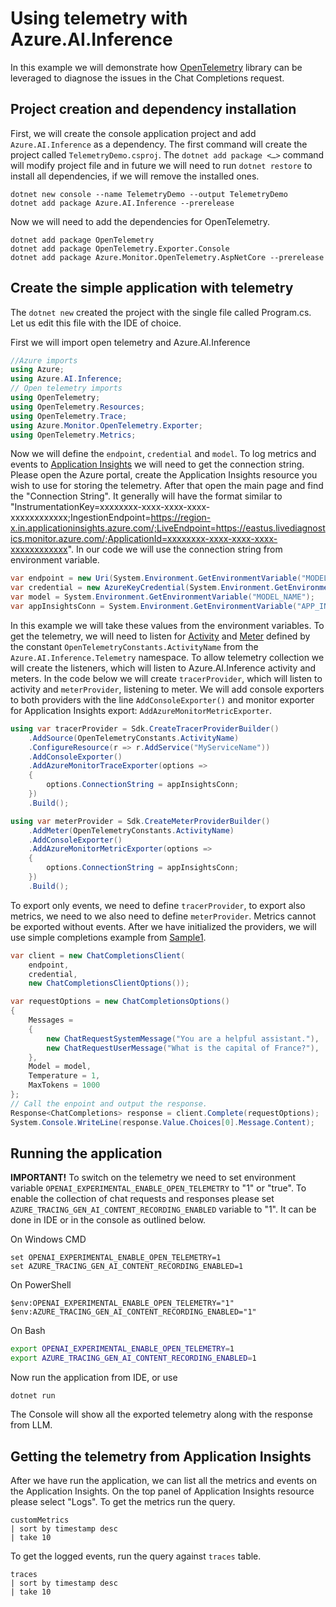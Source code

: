 # Using telemetry with Azure.AI.Inference

In this example we will demonstrate how [OpenTelemetry](https://learn.microsoft.com/dotnet/core/diagnostics/observability-with-otel) library can be leveraged to diagnose the issues in the Chat Completions request.

## Project creation and dependency installation
First, we will create the console application project and add `Azure.AI.Inference` as a dependency. The first command will create the project called `TelemetryDemo.csproj`. The `dotnet add package <…>` command will modify project file and in future we will need to run `dotnet restore` to install all dependencies, if we will remove the installed ones.

```dotnetcli
dotnet new console --name TelemetryDemo --output TelemetryDemo
dotnet add package Azure.AI.Inference --prerelease
```

Now we will need to add the dependencies for OpenTelemetry.

```dotnetcli
dotnet add package OpenTelemetry
dotnet add package OpenTelemetry.Exporter.Console
dotnet add package Azure.Monitor.OpenTelemetry.AspNetCore --prerelease
```

## Create the simple application with telemetry
The `dotnet new` created the project with the single file called Program.cs. Let us edit this file with the IDE of choice.

First we will import open telemetry and Azure.AI.Inference
```C# Snippet:Azure_AI_Inference_TelemetrySyncScenario_import
//Azure imports
using Azure;
using Azure.AI.Inference;
// Open telemetry imports
using OpenTelemetry;
using OpenTelemetry.Resources;
using OpenTelemetry.Trace;
using Azure.Monitor.OpenTelemetry.Exporter;
using OpenTelemetry.Metrics;
```

Now we will define the `endpoint`, `credential` and `model`. To log metrics and events to [Application Insights](https://learn.microsoft.com/azure/azure-monitor/app/app-insights-overview) we will need to get the connection string. Please open the Azure portal, create the Application Insights resource you wish to use for storing the telemetry. After that open the main page and find the "Connection String". It generally will have the format similar to "InstrumentationKey=xxxxxxxx-xxxx-xxxx-xxxx-xxxxxxxxxxxx;IngestionEndpoint=https://region-x.in.applicationinsights.azure.com/;LiveEndpoint=https://eastus.livediagnostics.monitor.azure.com/;ApplicationId=xxxxxxxx-xxxx-xxxx-xxxx-xxxxxxxxxxxx". In our code we will use the connection string from environment variable.
```C# Snippet:Azure_AI_Inference_TelemetrySyncScenario_variables
var endpoint = new Uri(System.Environment.GetEnvironmentVariable("MODEL_ENDPOINT"));
var credential = new AzureKeyCredential(System.Environment.GetEnvironmentVariable("GITHUB_TOKEN"));
var model = System.Environment.GetEnvironmentVariable("MODEL_NAME");
var appInsightsConn = System.Environment.GetEnvironmentVariable("APP_INSIGHTS_CONNECTION_STR");
```

In this example we will take these values from the environment variables. To get the telemetry, we will need to listen for [Activity](https://learn.microsoft.com/dotnet/api/system.diagnostics.activity) and [Meter](https://learn.microsoft.com/dotnet/api/system.diagnostics.metrics.meter)  defined by the constant `OpenTelemetryConstants.ActivityName` from the `Azure.AI.Inference.Telemetry` namespace. To allow telemetry collection we will create the listeners, which will listen to Azure.AI.Inference activity and meters. In the code below we will create `tracerProvider`, which will listen to activity and `meterProvider`, listening to meter. We will add console exporters to both providers with the line `AddConsoleExporter()` and monitor exporter for Application Insights export: `AddAzureMonitorMetricExporter`. 

```C# Snippet:Azure_AI_Inference_TelemetrySyncScenario_providers
using var tracerProvider = Sdk.CreateTracerProviderBuilder()
    .AddSource(OpenTelemetryConstants.ActivityName)
    .ConfigureResource(r => r.AddService("MyServiceName"))
    .AddConsoleExporter()
    .AddAzureMonitorTraceExporter(options =>
    {
        options.ConnectionString = appInsightsConn;
    })
    .Build();

using var meterProvider = Sdk.CreateMeterProviderBuilder()
    .AddMeter(OpenTelemetryConstants.ActivityName)
    .AddConsoleExporter()
    .AddAzureMonitorMetricExporter(options =>
    {
        options.ConnectionString = appInsightsConn;
    })
    .Build();
```

To export only events, we need to define `tracerProvider`, to export also metrics, we need to we also need to define `meterProvider`. Metrics cannot be exported without events.
After we have initialized the providers, we will use simple completions example from [Sample1](https://github.com/Azure/azure-sdk-for-net/blob/main/sdk/ai/Azure.AI.Inference/samples/Sample1_ChatCompletions.md).
```C# Snippet:Azure_AI_Inference_TelemetrySyncScenario_inference
var client = new ChatCompletionsClient(
    endpoint,
    credential,
    new ChatCompletionsClientOptions());

var requestOptions = new ChatCompletionsOptions()
{
    Messages =
    {
        new ChatRequestSystemMessage("You are a helpful assistant."),
        new ChatRequestUserMessage("What is the capital of France?"),
    },
    Model = model,
    Temperature = 1,
    MaxTokens = 1000
};
// Call the enpoint and output the response.
Response<ChatCompletions> response = client.Complete(requestOptions);
System.Console.WriteLine(response.Value.Choices[0].Message.Content);
```

## Running the application
**IMPORTANT!** To switch on the telemetry we need to set environment variable `OPENAI_EXPERIMENTAL_ENABLE_OPEN_TELEMETRY` to "1" or "true". To enable the collection of chat requests and responses please set `AZURE_TRACING_GEN_AI_CONTENT_RECORDING_ENABLED` variable to "1". It can be done in IDE or in the console as outlined below.

On Windows CMD
```
set OPENAI_EXPERIMENTAL_ENABLE_OPEN_TELEMETRY=1
set AZURE_TRACING_GEN_AI_CONTENT_RECORDING_ENABLED=1
```

On PowerShell
```
$env:OPENAI_EXPERIMENTAL_ENABLE_OPEN_TELEMETRY="1"
$env:AZURE_TRACING_GEN_AI_CONTENT_RECORDING_ENABLED="1"
```

On Bash
```bash
export OPENAI_EXPERIMENTAL_ENABLE_OPEN_TELEMETRY=1
export AZURE_TRACING_GEN_AI_CONTENT_RECORDING_ENABLED=1
```

Now run the application from IDE, or use
```dotnetcli
dotnet run
```

The Console will show all the exported telemetry along with the response from LLM.

## Getting the telemetry from Application Insights
After we have run the application, we can list all the metrics and events on the Application Insights. On the top panel of Application Insights resource please select "Logs".
To get the metrics run the query.
```
customMetrics
| sort by timestamp desc 
| take 10
```

To get the logged events, run the query against `traces` table.
```
traces
| sort by timestamp desc 
| take 10
```

